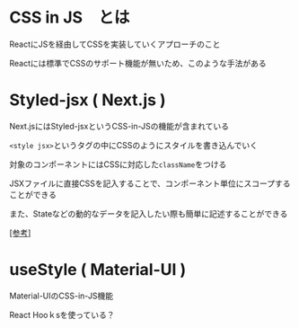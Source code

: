 # CSS in JS　とは

ReactにJSを経由してCSSを実装していくアプローチのこと

Reactには標準でCSSのサポート機能が無いため、このような手法がある

# Styled-jsx ( Next.js )

Next.jsにはStyled-jsxというCSS-in-JSの機能が含まれている

`<style jsx>`というタグの中にCSSのようにスタイルを書き込んでいく

対象のコンポーネントにはCSSに対応した`className`をつける

JSXファイルに直接CSSを記入することで、コンポーネント単位にスコープすることができる

また、Stateなどの動的なデータを記入したい際も簡単に記述することができる

[[参考]](https://inside.dmm.com/entry/2018/05/14/react-styled-jsx)

# useStyle ( Material-UI )

Material-UIのCSS-in-JS機能

React Hooｋsを使っている？
